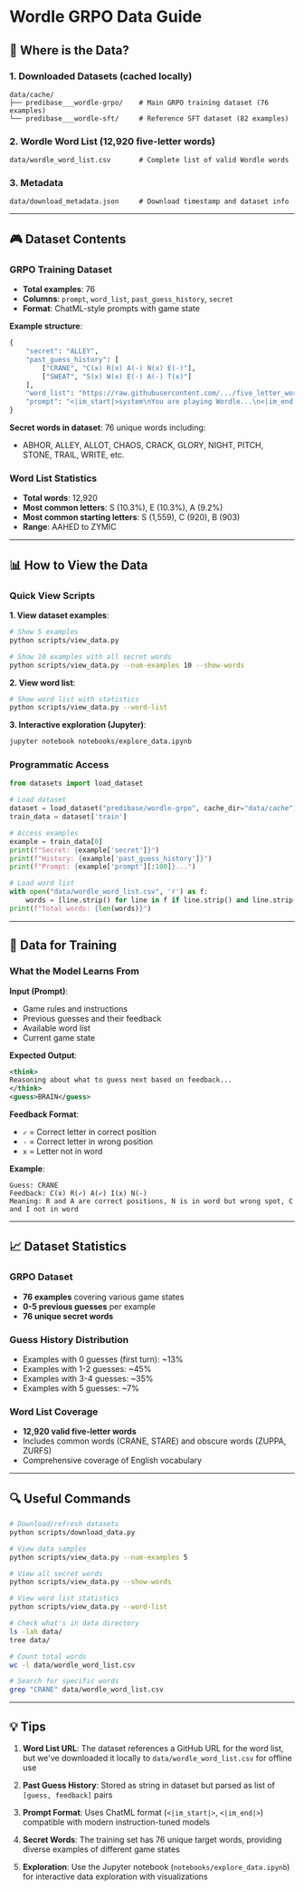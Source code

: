 # Wordle GRPO Data Guide

## 📍 Where is the Data?

### 1. **Downloaded Datasets** (cached locally)
```
data/cache/
├── predibase___wordle-grpo/    # Main GRPO training dataset (76 examples)
└── predibase___wordle-sft/     # Reference SFT dataset (82 examples)
```

### 2. **Wordle Word List** (12,920 five-letter words)
```
data/wordle_word_list.csv       # Complete list of valid Wordle words
```

### 3. **Metadata**
```
data/download_metadata.json     # Download timestamp and dataset info
```

---

## 🎮 Dataset Contents

### GRPO Training Dataset
- **Total examples**: 76
- **Columns**: `prompt`, `word_list`, `past_guess_history`, `secret`
- **Format**: ChatML-style prompts with game state

**Example structure**:
```python
{
    "secret": "ALLEY",
    "past_guess_history": [
        ["CRANE", "C(x) R(x) A(-) N(x) E(-)"],
        ["SWEAT", "S(x) W(x) E(-) A(-) T(x)"]
    ],
    "word_list": "https://raw.githubusercontent.com/.../five_letter_words.csv",
    "prompt": "<|im_start|>system\nYou are playing Wordle...\n<|im_end|>"
}
```

**Secret words in dataset**: 76 unique words including:
- ABHOR, ALLEY, ALLOT, CHAOS, CRACK, GLORY, NIGHT, PITCH, STONE, TRAIL, WRITE, etc.

### Word List Statistics
- **Total words**: 12,920
- **Most common letters**: S (10.3%), E (10.3%), A (9.2%)
- **Most common starting letters**: S (1,559), C (920), B (903)
- **Range**: AAHED to ZYMIC

---

## 📊 How to View the Data

### Quick View Scripts

**1. View dataset examples**:
```bash
# Show 5 examples
python scripts/view_data.py

# Show 10 examples with all secret words
python scripts/view_data.py --num-examples 10 --show-words
```

**2. View word list**:
```bash
# Show word list with statistics
python scripts/view_data.py --word-list
```

**3. Interactive exploration (Jupyter)**:
```bash
jupyter notebook notebooks/explore_data.ipynb
```

### Programmatic Access

```python
from datasets import load_dataset

# Load dataset
dataset = load_dataset("predibase/wordle-grpo", cache_dir="data/cache")
train_data = dataset['train']

# Access examples
example = train_data[0]
print(f"Secret: {example['secret']}")
print(f"History: {example['past_guess_history']}")
print(f"Prompt: {example['prompt'][:100]}...")

# Load word list
with open("data/wordle_word_list.csv", 'r') as f:
    words = [line.strip() for line in f if line.strip() and line.strip() != 'Word']
print(f"Total words: {len(words)}")
```

---

## 🎯 Data for Training

### What the Model Learns From

**Input (Prompt)**:
- Game rules and instructions
- Previous guesses and their feedback
- Available word list
- Current game state

**Expected Output**:
```xml
<think>
Reasoning about what to guess next based on feedback...
</think>
<guess>BRAIN</guess>
```

**Feedback Format**:
- `✓` = Correct letter in correct position
- `-` = Correct letter in wrong position
- `x` = Letter not in word

**Example**:
```
Guess: CRANE
Feedback: C(x) R(✓) A(✓) I(x) N(-)
Meaning: R and A are correct positions, N is in word but wrong spot, C and I not in word
```

---

## 📈 Dataset Statistics

### GRPO Dataset
- **76 examples** covering various game states
- **0-5 previous guesses** per example
- **76 unique secret words**

### Guess History Distribution
- Examples with 0 guesses (first turn): ~13%
- Examples with 1-2 guesses: ~45%
- Examples with 3-4 guesses: ~35%
- Examples with 5 guesses: ~7%

### Word List Coverage
- **12,920 valid five-letter words**
- Includes common words (CRANE, STARE) and obscure words (ZUPPA, ZURFS)
- Comprehensive coverage of English vocabulary

---

## 🔍 Useful Commands

```bash
# Download/refresh datasets
python scripts/download_data.py

# View data samples
python scripts/view_data.py --num-examples 5

# View all secret words
python scripts/view_data.py --show-words

# View word list statistics
python scripts/view_data.py --word-list

# Check what's in data directory
ls -lah data/
tree data/

# Count total words
wc -l data/wordle_word_list.csv

# Search for specific words
grep "CRANE" data/wordle_word_list.csv
```

---

## 💡 Tips

1. **Word List URL**: The dataset references a GitHub URL for the word list, but we've downloaded it locally to `data/wordle_word_list.csv` for offline use

2. **Past Guess History**: Stored as string in dataset but parsed as list of `[guess, feedback]` pairs

3. **Prompt Format**: Uses ChatML format (`<|im_start|>`, `<|im_end|>`) compatible with modern instruction-tuned models

4. **Secret Words**: The training set has 76 unique target words, providing diverse examples of different game states

5. **Exploration**: Use the Jupyter notebook (`notebooks/explore_data.ipynb`) for interactive data exploration with visualizations
